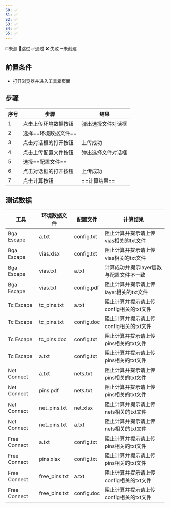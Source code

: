 ```yaml
---
S0: ✅
S1: ✅
S2: ✅
S3: ✅
S4: ✅
S5: ✅
---
```

◻️未测    🚫跳过     ✅通过    ❌ 失败    ➖未创建

## 前置条件

- 打开浏览器并进入工具箱页面

## 步骤

| 序号  | 步骤           | 结果        |
| --- | ------------ | --------- |
| 1   | 点击上传环境数据按钮   | 弹出选择文件对话框 |
| 2   | 选择==环境数据文件== |           |
| 3   | 点击对话框的打开按钮   | 上传成功      |
| 4   | 点击上传配置文件按钮   | 弹出选择文件对话框 |
| 5   | 选择==配置文件==   |           |
| 6   | 点击对话框的打开按钮   | 上传成功      |
| 7   | 点击计算按钮       | ==计算结果==  |

## 测试数据

| 工具 | 环境数据文件 | 配置文件 | 计算结果 |
| ---- | ---- | ---- | ---- |
| Bga Escape | a.txt | config.txt | 阻止计算并提示请上传vias相关的txt文件 |
| Bga Escape | vias.xlsx | config.txt | 阻止计算并提示请上传vias相关的txt文件 |
| Bga Escape | vias.txt | a.txt | 计算成功并提示layer层数与配置文件不一致 |
| Bga Escape | vias.txt | config.pdf | 阻止计算并提示请上传layer相关的txt文件 |
| Tc Escape | tc_pins.txt | a.txt | 阻止计算并提示请上传config相关的txt文件 |
| Tc Escape | tc_pins.txt | config.doc | 阻止计算并提示请上传config相关的txt文件 |
| Tc Escape | tc_pins.doc | config.txt | 阻止计算并提示请上传pins相关的txt文件 |
| Tc Escape | a.txt | config.txt | 阻止计算并提示请上传pins相关的txt文件 |
| Net Connect | a.txt | nets.txt | 阻止计算并提示请上传pins相关的txt文件 |
| Net Connect | pins.pdf | nets.txt | 阻止计算并提示请上传pins相关的txt文件 |
| Net Connect | net_pins.txt | net.xlsx | 阻止计算并提示请上传nets相关的txt文件 |
| Net Connect | net_pins.txt | a.txt | 阻止计算并提示请上传nets相关的txt文件 |
| Free Connect | a.txt | config.txt | 阻止计算并提示请上传pins相关的txt文件 |
| Free Connect | pins.xlsx | config.txt | 阻止计算并提示请上传pins相关的txt文件 |
| Free Connect | free_pins.txt | a.txt | 阻止计算并提示请上传config相关的txt文件 |
| Free Connect | free_pins.txt | config.doc | 阻止计算并提示请上传config相关的txt文件 |
